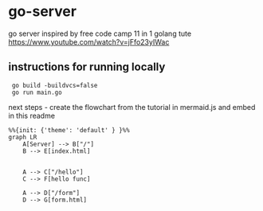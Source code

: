 # go-server
go server inspired by free code camp 11 in 1 golang tute https://www.youtube.com/watch?v=jFfo23yIWac

## instructions for running locally 

```
 go build -buildvcs=false
 go run main.go
```



next steps - create the flowchart from the tutorial in mermaid.js and embed in this readme

```mermaid
%%{init: {'theme': 'default' } }%%
graph LR
    A[Server] --> B["/"]
    B --> E[index.html]
    
    
    A --> C["/hello"]
    C --> F[hello func]
    
    A --> D["/form"]
    D --> G[form.html]        
```